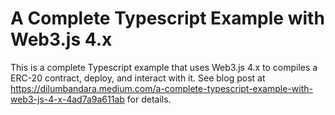 # A Complete Typescript Example with Web3.js 4.x

This is a complete Typescript example that uses Web3.js 4.x to compiles a ERC-20 contract, deploy, and interact with it.
See blog post at https://dilumbandara.medium.com/a-complete-typescript-example-with-web3-js-4-x-4ad7a9a611ab for details.
